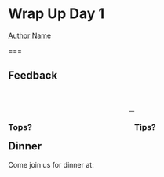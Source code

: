 <!--
title: Wrap Up Day 1
description: How was your experience today? What can we improve?
author: Ole Mussmann
version: 4.3.1
plugins: RevealMarkdown, RevealChalkboard, RevealHighlight, RevealMath.KaTeX, RevealMenu, RevealNotes, RevealSearch, RevealZoom
-->

<!-- .slide: data-state="blue_overlay yellow_flag yellow_strip purple_half_circle_bottom purple_blob right_e_top" data-background-video="./files/meeting_-_2340 (360p).mp4" data-background-video-loop data-background-video-muted="true" -->
<!-- https://pixabay.com/videos/meeting-planning-marketing-business-2340/ -->

# Wrap Up Day 1

[Author Name](mailto:a.name@esciencecenter.nl)

===

<!-- .slide: data-state="white_overlay yellow_flag logo" data-background="./files/marketing-6078538_1280.png"-->
<!-- https://pixabay.com/vectors/marketing-megaphone-advertisement-6078538/ -->

<h2 style="padding-bottom: 2em;">Feedback</h2>

<div style="width: 49%; float: left;">
<h3 class="fragment">Tops?</h3>
</div>

<div style="width: 49%; float: right;">
<h3 class="fragment">Tips?</h3>
</div>

---

<!-- .slide: data-state="black_overlay 6 yellow_flag logo" data-background="./files/salad-2068217_1280.jpg" -->
<!-- https://pixabay.com/photos/salad-healthy-dish-nutrition-2068217/ -->
## Dinner

Come join us for dinner at:
